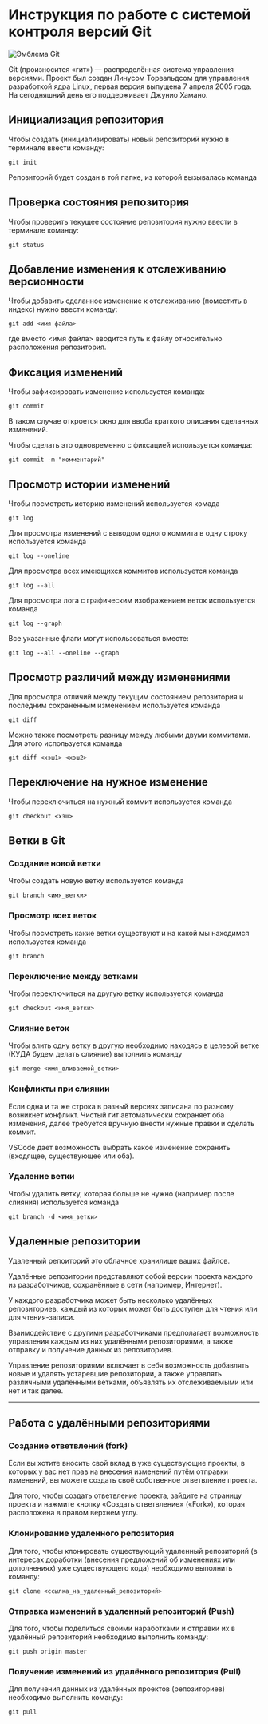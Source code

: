 # **Инструкция по работе с системой контроля версий Git**

![Эмблема Git](git.jpg)

Git (произносится «гит») — распределённая система управления версиями. Проект был создан Линусом Торвальдсом для управления разработкой ядра Linux, первая версия выпущена 7 апреля 2005 года. На сегодняшний день его поддерживает Джунио Хамано.

## Инициализация репозитория

Чтобы создать (инициализировать) новый репозиторий нужно в терминале ввести команду:

    git init

Репозиторий будет создан в той папке, из которой вызывалась команда

## Проверка состояния репозитория

Чтобы проверить текущее состояние репозитория нужно ввести в терминале команду:

    git status

## Добавление изменения к отслеживанию версионности

Чтобы добавить сделанное изменение к отслеживанию (поместить в индекс) нужно ввести команду:

    git add <имя файла>

где вместо <имя файла> вводится путь к файлу относительно расположения репозитория.

## Фиксация изменений

Чтобы зафиксировать изменение используется команда:

    git commit

В таком случае откроется окно для ввоба краткого описания сделанных изменений.

Чтобы сделать это одновременно с фиксацией используется команда:

    git commit -m "комментарий"

## Просмотр истории изменений

Чтобы посмотреть историю изменений используется комада

    git log

Для просмотра изменений с выводом одного коммита в одну строку используется команда

    git log --oneline

Для просмотра всех имеющихся коммитов используется команда

    git log --all

Для просмотра лога с графическим изображением веток используется команда

    git log --graph

Все указанные флаги могут использоваться вместе:

    git log --all --oneline --graph

## Просмотр различий между изменениями

Для просмотра отличий между текущим состоянием репозитория и последним сохраненным изменением используется команда

    git diff

Можно также посмотреть разницу между любыми двуми коммитами. Для этого используется команда

    git diff <хэш1> <хэш2>

## Переключение на нужное изменение

Чтобы переключиться на нужный коммит используется команда

    git checkout <хэш>

## Ветки в Git

### Создание новой ветки

Чтобы создать новую ветку используется команда

    git branch <имя_ветки>

### Просмотр всех веток

Чтобы посмотреть какие ветки существуют и на какой мы находимся используется команда

    git branch

### Переключение между ветками

Чтобы переключиться на другую ветку используется команда

    git checkout <имя_ветки>

### Слияние веток

Чтобы влить одну ветку в другую необходимо находясь в целевой ветке (КУДА будем делать слияние) выполнить команду

    git merge <имя_вливаемой_ветки>

### Конфликты при слиянии

Если одна и та же строка в разный версиях записана по разному возникнет конфликт.
Чистый гит автоматически сохраняет оба изменения, далее требуется вручную внести нужные правки и сделать коммит.

VSСode дает возможность выбрать какое изменение сохранить (входящее, существующее или оба).

### Удаление ветки

Чтобы удалить ветку, которая больше не нужно (например после слияния) используется команда

    git branch -d <имя_ветки>

## Удаленные репозитории

Удаленный репоиторий это облачное хранилище ваших файлов.

Удалённые репозитории представляют собой версии проекта каждого из разработчиков, сохранённые в сети (например, Интернет).

У каждого разработчика может быть несколько удалённых репозиториев, каждый из которых может быть доступен для чтения или для чтения-записи.

Взаимодействие с другими разработчиками предполагает возможность управления каждым из них удалёнными репозиториями, а также отправку и получение данных из репозиториев.

Управление репозиториями включает в себя возможность добавлять новые и удалять устаревшие репозитории, а также управлять различными удалёнными ветками, объявлять их отслеживаемыми или нет и так далее.
***

## Работа с удалёнными репозиториями

### Создание ответвлений (fork)

Если вы хотите вносить свой вклад в уже существующие проекты, в которых у вас нет прав на внесения изменений путём отправки изменений, вы можете создать своё собственное ответвление проекта.

Для того, чтобы создать ответвление проекта, зайдите на страницу проекта и нажмите кнопку «Создать ответвление» («Fork»), которая расположена в правом верхнем углу.

### Клонирование удаленного репозитория

Для того, чтобы клонировать существующий удаленный репозиторий (в интересах доработки (внесения предложений об изменениях или дополнениях) уже существующего кода) необходимо выполнить команду:

    git clone <ссылка_на_удаленный_репозиторий>

### Отправка изменений в удаленный репозиторий (Push)

Для того, чтобы поделиться своими наработками и отправки их в удалённый репозиторий необходимо выполнить команду:

    git push origin master

### Получение изменений из удалённого репозитория (Pull)

Для получения данных из удалённых проектов (репозиториев) необходимо выполнить команду:

    git pull

